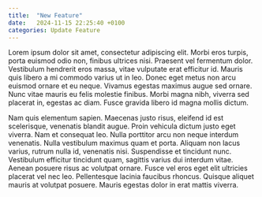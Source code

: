 ```yaml
---
title:  "New Feature"
date:   2024-11-15 22:25:40 +0100
categories: Update Feature 
---
```

Lorem ipsum dolor sit amet, consectetur adipiscing elit. Morbi eros turpis, porta euismod odio non, finibus ultrices nisi. Praesent vel fermentum dolor. Vestibulum hendrerit eros massa, vitae vulputate erat efficitur id. Mauris quis libero a mi commodo varius ut in leo. Donec eget metus non arcu euismod ornare et eu neque. Vivamus egestas maximus augue sed ornare. Nunc vitae mauris eu felis molestie finibus. Morbi magna nibh, viverra sed placerat in, egestas ac diam. Fusce gravida libero id magna mollis dictum.

Nam quis elementum sapien. Maecenas justo risus, eleifend id est scelerisque, venenatis blandit augue. Proin vehicula dictum justo eget viverra. Nam et consequat leo. Nulla porttitor arcu non neque interdum venenatis. Nulla vestibulum maximus quam et porta. Aliquam non lacus varius, rutrum nulla id, venenatis nisi. Suspendisse et tincidunt nunc. Vestibulum efficitur tincidunt quam, sagittis varius dui interdum vitae. Aenean posuere risus ac volutpat ornare. Fusce vel eros eget elit ultricies placerat vel nec leo. Pellentesque lacinia faucibus rhoncus. Quisque aliquet mauris at volutpat posuere. Mauris egestas dolor in erat mattis viverra.